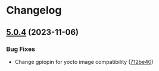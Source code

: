 # Changelog

## [5.0.4](https://github.com/hestiia-engineering/cgminer-hestiia-edition/compare/v5.0.3...v5.0.4) (2023-11-06)


### Bug Fixes

* Change gpiopin for yocto image compatibility ([712be40](https://github.com/hestiia-engineering/cgminer-hestiia-edition/commit/712be408ca105f5ac00ce0772df81ec8b245ccd2))

